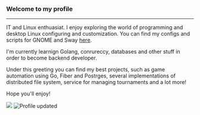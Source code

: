### Welcome to my profile

---

IT and Linux enthuasiat. I enjoy exploring the world of programming and desktop Linux configuring and customization. You can find my configs and scripts for GNOME and Sway [here](https://github.com/uroborosq/mess-of-linux-configurations).

I'm currently learnign Golang, conrureccy, databases and other stuff in order to become backend developer.

Under this greeting you can find my best projects, such as game automation using Go, Fiber and Postrges, several implementations of distributed file system, service for managing tournaments and a lot more!

Hope you'll enjoy!

![](https://komarev.com/ghpvc/?username=uroborosq&color=success&style=flat-square)
![Profile updated](https://img.shields.io/github/last-commit/uroborosq/uroborosq?label=Profile%20updated&style=flat-square)
<!--START_SECTION:waka-->

<!--END_SECTION:waka-->
